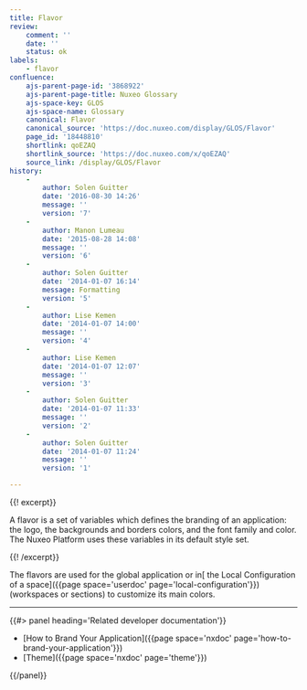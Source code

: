 ```yaml
---
title: Flavor
review:
    comment: ''
    date: ''
    status: ok
labels:
    - flavor
confluence:
    ajs-parent-page-id: '3868922'
    ajs-parent-page-title: Nuxeo Glossary
    ajs-space-key: GLOS
    ajs-space-name: Glossary
    canonical: Flavor
    canonical_source: 'https://doc.nuxeo.com/display/GLOS/Flavor'
    page_id: '18448810'
    shortlink: qoEZAQ
    shortlink_source: 'https://doc.nuxeo.com/x/qoEZAQ'
    source_link: /display/GLOS/Flavor
history:
    - 
        author: Solen Guitter
        date: '2016-08-30 14:26'
        message: ''
        version: '7'
    - 
        author: Manon Lumeau
        date: '2015-08-28 14:08'
        message: ''
        version: '6'
    - 
        author: Solen Guitter
        date: '2014-01-07 16:14'
        message: Formatting
        version: '5'
    - 
        author: Lise Kemen
        date: '2014-01-07 14:00'
        message: ''
        version: '4'
    - 
        author: Lise Kemen
        date: '2014-01-07 12:07'
        message: ''
        version: '3'
    - 
        author: Solen Guitter
        date: '2014-01-07 11:33'
        message: ''
        version: '2'
    - 
        author: Solen Guitter
        date: '2014-01-07 11:24'
        message: ''
        version: '1'

---
```

{{! excerpt}}

A flavor is a set of variables which defines the branding of an application: the logo, the backgrounds and borders colors, and the font family and color. The Nuxeo Platform uses these variables in its default style set.

{{! /excerpt}}

The flavors are used for the global application or in[ the Local Configuration of a space]({{page space='userdoc' page='local-configuration'}}) (workspaces or sections) to customize its main colors.

* * *

<div class="row" data-equalizer data-equalize-on="medium"><div class="column medium-6">{{#> panel heading='Related developer documentation'}}

*   [How to Brand Your Application]({{page space='nxdoc' page='how-to-brand-your-application'}})
*   [Theme]({{page space='nxdoc' page='theme'}})

{{/panel}}</div><div class="column medium-6">

&nbsp;

</div></div>